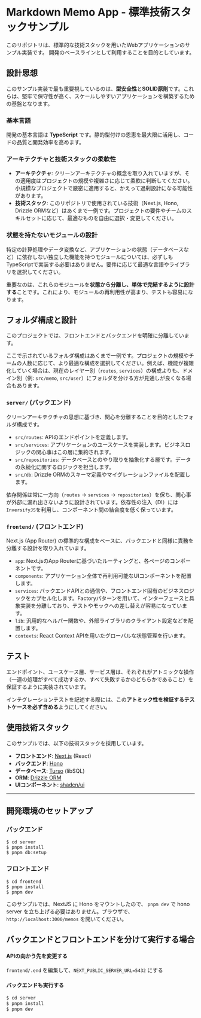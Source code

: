 
# Markdown Memo App - 標準技術スタックサンプル

このリポジトリは、標準的な技術スタックを用いたWebアプリケーションのサンプル実装です。
開発のベースラインとして利用することを目的としています。

## 設計思想

このサンプル実装で最も重要視しているのは、**型安全性**と**SOLID原則**です。これらは、堅牢で保守性が高く、スケールしやすいアプリケーションを構築するための基盤となります。

### 基本言語

開発の基本言語は **TypeScript** です。静的型付けの恩恵を最大限に活用し、コードの品質と開発効率を高めます。

### アーキテクチャと技術スタックの柔軟性

- **アーキテクチャ**: クリーンアーキテクチャの概念を取り入れていますが、その適用度はプロジェクトの規模や複雑さに応じて柔軟に判断してください。小規模なプロジェクトで厳密に適用すると、かえって過剰設計になる可能性があります。
- **技術スタック**: このリポジトリで使用されている技術（Next.js, Hono, Drizzle ORMなど）はあくまで一例です。プロジェクトの要件やチームのスキルセットに応じて、最適なものを自由に選択・変更してください。

### 状態を持たないモジュールの設計

特定の計算処理やデータ変換など、アプリケーションの状態（データベースなど）に依存しない独立した機能を持つモジュールについては、必ずしもTypeScriptで実装する必要はありません。要件に応じて最適な言語やライブラリを選択してください。

重要なのは、これらのモジュールを**状態から分離し、単体で完結するように設計する**ことです。これにより、モジュールの再利用性が高まり、テストも容易になります。

## フォルダ構成と設計

このプロジェクトでは、フロントエンドとバックエンドを明確に分離しています。

ここで示されているフォルダ構成はあくまで一例です。プロジェクトの規模やチームの人数に応じて、より最適な構成を選択してください。例えば、機能が複雑化していく場合は、現在のレイヤー別（`routes`, `services`）の構成よりも、ドメイン別（例: `src/memo`, `src/user`）にフォルダを分ける方が見通しが良くなる場合もあります。

### `server/` (バックエンド)

クリーンアーキテクチャの思想に基づき、関心を分離することを目的としたフォルダ構成です。

- `src/routes`: APIのエンドポイントを定義します。
- `src/services`: アプリケーションのユースケースを実装します。ビジネスロジックの関心事はこの層に集約されます。
- `src/repositories`: データベースとのやり取りを抽象化する層です。データの永続化に関するロジックを担当します。
- `src/db`: Drizzle ORMのスキーマ定義やマイグレーションファイルを配置します。

依存関係は常に一方向（`routes` → `services` → `repositories`）を保ち、関心事が外部に漏れ出さないように設計されています。依存性の注入（DI）には`InversifyJS`を利用し、コンポーネント間の結合度を低く保っています。

### `frontend/` (フロントエンド)

Next.js (App Router) の標準的な構成をベースに、バックエンドと同様に責務を分離する設計を取り入れています。

- `app`: Next.jsのApp Routerに基づいたルーティングと、各ページのコンポーネントです。
- `components`: アプリケーション全体で再利用可能なUIコンポーネントを配置します。
- `services`: バックエンドAPIとの通信や、フロントエンド固有のビジネスロジックをカプセル化します。Factoryパターンを用いて、インターフェースと具象実装を分離しており、テストやモックへの差し替えが容易になっています。
- `lib`: 汎用的なヘルパー関数や、外部ライブラリのクライアント設定などを配置します。
- `contexts`: React Context APIを用いたグローバルな状態管理を行います。

## テスト

エンドポイント、ユースケース層、サービス層は、それぞれがアトミックな操作（一連の処理がすべて成功するか、すべて失敗するかのどちらかであること）を保証するように実装されています。

インテグレーションテストを記述する際には、この**アトミック性を検証するテストケースを必ず含める**ようにしてください。

## 使用技術スタック

このサンプルでは、以下の技術スタックを採用しています。

- **フロントエンド**: [Next.js](https://nextjs.org/) (React)
- **バックエンド**: [Hono](https://hono.dev/)
- **データベース**: [Turso](https://turso.tech/) (libSQL)
- **ORM**: [Drizzle ORM](https://orm.drizzle.team/)
- **UIコンポーネント**: [shadcn/ui](https://ui.shadcn.com/)

---

## 開発環境のセットアップ

### バックエンド

```shell
$ cd server
$ pnpm install
$ pnpm db:setup
```

### フロントエンド

```shell
$ cd frontend
$ pnpm install
$ pnpm dev
```

このサンプルでは、NextJS に Hono をマウントしたので、 `pnpm dev` で hono server を立ち上げる必要はありません。ブラウザで、`http://localhost:3000/memos` を開いてください。

## バックエンドとフロントエンドを分けて実行する場合

#### APIの向かう先を変更する

`frontend/.end` を編集して、`NEXT_PUBLIC_SERVER_URL=5432` にする

#### バックエンドも実行する

```sh
$ cd server
$ pnpm install
$ pnpm dev
```
